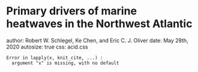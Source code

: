 Primary drivers of marine heatwaves in the Northwest Atlantic
========================================================
author: Robert W. Schlegel, Ke Chen, and Eric C. J. Oliver
date: May 28th, 2020
autosize: true
css: acid.css





```
Error in lapply(x, knit_cite, ...) : 
  argument "x" is missing, with no default
```
